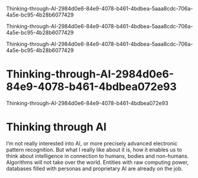 Thinking-through-AI-2984d0e6-84e9-4078-b461-4bdbea-5aaa8cdc-706a-4a5e-bc95-4b28b6077429

Thinking-through-AI-2984d0e6-84e9-4078-b461-4bdbea-5aaa8cdc-706a-4a5e-bc95-4b28b6077429

Thinking-through-AI-2984d0e6-84e9-4078-b461-4bdbea-5aaa8cdc-706a-4a5e-bc95-4b28b6077429

# Thinking-through-AI-2984d0e6-84e9-4078-b461-4bdbea072e93

Thinking-through-AI-2984d0e6-84e9-4078-b461-4bdbea072e93

# Thinking through AI

I’m not really interested into AI, or more precisely advanced electronic pattern recognition. But what I really like about it is, how it enables us to think about intelligence in connection to humans, bodies and non-humans. Algorithms will not take over the world. Entities with raw computing power, databases filled with personas and proprietary AI are already on the job.